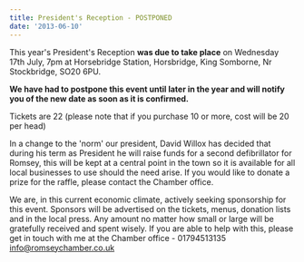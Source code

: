 ```yaml
---
title: President's Reception - POSTPONED
date: '2013-06-10'
---
```

This year's President's Reception **was due to take place** on Wednesday 17th July, 7pm at Horsebridge Station, Horsbridge, King Somborne, Nr Stockbridge, SO20 6PU.

**We have had to postpone this event until later in the year and will notify you of the new date as soon as it is confirmed.**

Tickets are 22 (please note that if you purchase 10 or more, cost will be 20 per head)

In a change to the 'norm' our president, David Willox has decided that during his term as President he will raise funds for a second defibrillator for Romsey, this will be kept at a central point in the town so it is available for all local businesses to use should the need arise. If you would like to donate a prize for the raffle, please contact the Chamber office.

We are, in this current economic climate, actively seeking sponsorship for this event. Sponsors will be advertised on the tickets, menus, donation lists and in the local press. Any amount no matter how small or large will be gratefully received and spent wisely. If you are able to help with this, please get in touch with me at the Chamber office - 01794513135 [info@romseychamber.co.uk](mailto:info@romseychamber.co.uk)

